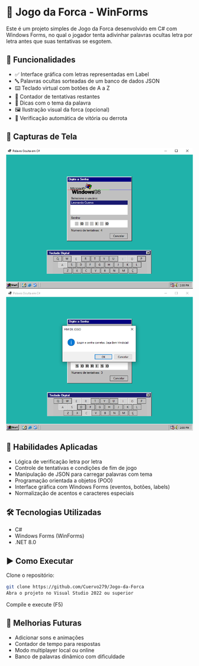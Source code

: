 # 🎯 Jogo da Forca - WinForms

Este é um projeto simples de Jogo da Forca desenvolvido em C# com Windows Forms, no qual o jogador tenta adivinhar palavras ocultas letra por letra antes que suas tentativas se esgotem.

## 🧩 Funcionalidades

- ✅ Interface gráfica com letras representadas em Label
- 🔤 Palavras ocultas sorteadas de um banco de dados JSON
- ⌨️ Teclado virtual com botões de A a Z
- 😬 Contador de tentativas restantes
- 🧠 Dicas com o tema da palavra
- 🖼️ Ilustração visual da forca (opcional)
- 🎯 Verificação automática de vitória ou derrota

## 📸 Capturas de Tela
![](https://github.com/Cuervo279/palavra-oculta/blob/main/img1.png)
![](https://github.com/Cuervo279/palavra-oculta/blob/main/img2.png)

## 🧩 Habilidades Aplicadas

- Lógica de verificação letra por letra
- Controle de tentativas e condições de fim de jogo
- Manipulação de JSON para carregar palavras com tema
- Programação orientada a objetos (POO)
- Interface gráfica com Windows Forms (eventos, botões, labels)
- Normalização de acentos e caracteres especiais

## 🛠️ Tecnologias Utilizadas

- C#
- Windows Forms (WinForms)
- .NET 8.0

## ▶️ Como Executar

Clone o repositório:

```bash
git clone https://github.com/Cuervo279/Jogo-da-Forca
Abra o projeto no Visual Studio 2022 ou superior
```
Compile e execute (F5)

## 🚧 Melhorias Futuras
 
- Adicionar sons e animações
- Contador de tempo para respostas
- Modo multiplayer local ou online
- Banco de palavras dinâmico com dificuldade
